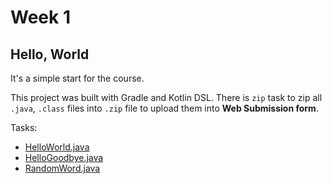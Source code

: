 # Week 1
## Hello, World
It's a simple start for the course.

This project was built with Gradle and Kotlin DSL.
There is `zip` task to zip all `.java`, `.class` files into `.zip` file to upload them into **Web Submission form**.

Tasks:
* [HelloWorld.java](hello-world/src/main/java/HelloWorld.java)
* [HelloGoodbye.java](hello-world/src/main/java/HelloGoodbye.java)
* [RandomWord.java](hello-world/src/main/java/RandomWord.java)

